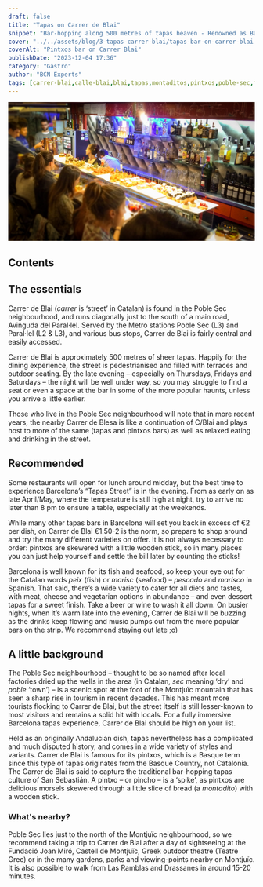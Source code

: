 ```yaml
---
draft: false
title: "Tapas on Carrer de Blai"
snippet: "Bar-hopping along 500 metres of tapas heaven - Renowned as Barcelona's ‘Tapas Street’, Carrer de Blai serves up bar upon bar offering every conceivable variety of Spain’s iconic delicacy."
cover: "../../assets/blog/3-tapas-carrer-blai/tapas-bar-on-carrer-blai.jpg"
coverAlt: "Pintxos bar on Carrer Blai"
publishDate: "2023-12-04 17:36"
category: "Gastro"
author: "BCN Experts"
tags: [carrer-blai,calle-blai,blai,tapas,montaditos,pintxos,poble-sec,food]
---
```


![Tapas on Carrer Blai](../../assets/blog/3-tapas-carrer-blai/tapas-bar-on-carrer-blai.jpg)

## Contents


## The essentials

Carrer de Blai (*carrer* is ‘street’ in Catalan) is found in the Poble Sec neighbourhood, and runs diagonally just to the south of a main road, Avinguda del Paral·lel. Served by the Metro stations Poble Sec (L3) and Paral·lel (L2 & L3), and various bus stops, Carrer de Blai is fairly central and easily accessed.


Carrer de Blai is approximately 500 metres of sheer tapas. Happily for the dining experience, the street is pedestrianised and filled with terraces and outdoor seating. By the late evening – especially on Thursdays, Fridays and Saturdays – the night will be well under way, so you may struggle to find a seat or even a space at the bar in some of the more popular haunts, unless you arrive a little earlier.

Those who live in the Poble Sec neighbourhood will note that in more recent years, the nearby Carrer de Blesa is like a continuation of C/Blai and plays host to more of the same (tapas and pintxos bars) as well as relaxed eating and drinking in the street.


## Recommended

Some restaurants will open for lunch around midday, but the best time to experience Barcelona’s “Tapas Street” is in the evening. From as early on as late April/May, where the temperature is still high at night, try to arrive no later than 8 pm to ensure a table, especially at the weekends.

While many other tapas bars in Barcelona will set you back in excess of €2 per dish, on Carrer de Blai €1.50-2 is the norm, so prepare to shop around and try the many different varieties on offer. It is not always necessary to order: pintxos are skewered with a little wooden stick, so in many places you can just help yourself and settle the bill later by counting the sticks!

Barcelona is well known for its fish and seafood, so keep your eye out for the Catalan words *peix* (fish) or *marisc* (seafood) – *pescado* and *marisco* in Spanish. That said, there’s a wide variety to cater for all diets and tastes, with meat, cheese and vegetarian options in abundance – and even dessert tapas for a sweet finish. Take a beer or wine to wash it all down.
On busier nights, when it’s warm late into the evening, Carrer de Blai will be buzzing as the drinks keep flowing and music pumps out from the more popular bars on the strip. We recommend staying out late ;o)


## A little background

The Poble Sec neighbourhood – thought to be so named after local factories dried up the wells in the area (in Catalan, *sec* meaning ‘dry’ and *poble* ‘town’) – is a scenic spot at the foot of the Montjuïc mountain that has seen a sharp rise in tourism in recent decades. This has meant more tourists flocking to Carrer de Blai, but the street itself is still lesser-known to most visitors and remains a solid hit with locals. For a fully immersive Barcelona tapas experience, Carrer de Blai should be high on your list.


Held as an originally Andalucian dish, tapas nevertheless has a complicated and much disputed history, and comes in a wide variety of styles and variants. Carrer de Blai is famous for its pintxos, which is a Basque term since this type of tapas originates from the Basque Country, not Catalonia. The Carrer de Blai is said to capture the traditional bar-hopping tapas culture of San Sebastián. A pintxo – or pincho – is a ‘spike’, as pintxos are delicious morsels skewered through a little slice of bread (a *montadito*) with a wooden stick.

### What's nearby?

Poble Sec lies just to the north of the Montjuïc neighbourhood, so we recommend taking a trip to Carrer de Blai after a day of sightseeing at the Fundació Joan Miró, Castell de Montjuïc, Greek outdoor theatre (Teatre Grec) or in the many gardens, parks and viewing-points nearby on Montjuïc. It is also possible to walk from Las Ramblas and Drassanes in around 15-20 minutes.
